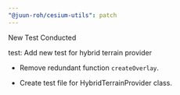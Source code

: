 ```yaml
---
"@juun-roh/cesium-utils": patch
---
```


New Test Conducted

test: Add new test for hybrid terrain provider

* Remove redundant function `createOverlay`.  

* Create test file for HybridTerrainProvider class.

